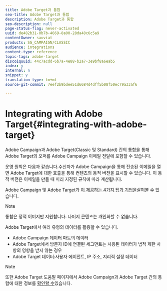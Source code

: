 ```yaml
---
title: Adobe Target과 통합
seo-title: Adobe Target과 통합
description: Adobe Target과 통합
seo-description: null
page-status-flag: never-activated
uuid: de482b31-0b7b-4669-8a00-28da48c6c5a9
contentOwner: sauviat
products: SG_CAMPAIGN/CLASSIC
audience: integrations
content-type: reference
topic-tags: adobe-target
discoiquuid: 44c7acdd-6b7a-4e88-b2a7-3e9bf8a6eab5
index: y
internal: n
snippet: y
translation-type: tm+mt
source-git-commit: 7eef2b9bdee51d6684d4dff5b08f50ec79a33af6

---
```



# Integrating with Adobe Target{#integrating-with-adobe-target}

Adobe Campaign과 Adobe Target(Classic 및 Standard) 간의 통합을 통해 Adobe Target의 오퍼를 Adobe Campaign 이메일 전달에 포함할 수 있습니다.

운영 원칙은 다음과 같습니다.수신자가 Adobe Campaign을 통해 전송된 이메일을 열면 Adobe Target에 대한 호출을 통해 컨텐츠의 동적 버전을 표시할 수 있습니다. 이 동적 버전은 이메일을 만들 때 미리 지정된 규칙에 따라 계산됩니다.

Adobe Campaign 및 Adobe Target과 [이 제공하는 4가지 팁과 기법을](https://www.adobe.com/content/dam/www/us/en/marketing/campaign/pdfs/Adobe_Campaign_for_Target_Tips_and_Tricks.pdf)살펴볼 수 있습니다.
>[!NOTE]
>
>통합은 정적 이미지만 지원합니다. 나머지 콘텐츠는 개인화할 수 없습니다.

Adobe Target에서 여러 유형의 데이터를 활용할 수 있습니다.

* Adobe Campaign 데이터 마트의 데이터
* Adobe Target에서 방문자 ID에 연결된 세그먼트는 사용된 데이터가 법적 제한 사항의 영향을 받지 않는 경우
* Adobe Target 데이터:사용자 에이전트, IP 주소, 지리적 설정 데이터

>[!NOTE]
>
>또한 Adobe Target 도움말 페이지에서 Adobe Campaign과 Adobe Target 간의 통합에 대한 정보를 [확인할 수](https://marketing.adobe.com/resources/help/en_US/target/a4t/c_campaign_and_target.html)있습니다.

